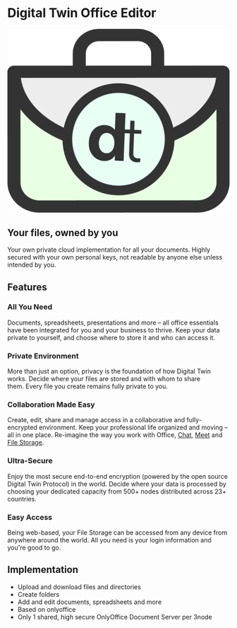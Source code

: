 # Digital Twin Office Editor

![](img/DT_office.png)

## Your files, owned by you

Your own private cloud implementation for all your documents. Highly secured with your own personal keys, not readable by anyone else unless intended by you.

## Features 

### All You Need

Documents, spreadsheets, presentations and more – all office essentials have been integrated for you and your business to thrive. Keep your data private to yourself, and choose where to store it and who can access it.

### Private Environment 

More than just an option, privacy is the foundation of how Digital Twin works. Decide where your files are stored and with whom to share them. Every file you create remains fully private to you.

### Collaboration Made Easy

Create, edit, share and manage access in a collaborative and fully-encrypted environment. Keep your professional life organized and moving – all in one place. Re-imagine the way you work with Office, [Chat](twin_chat), [Meet](meet) and [File Storage](filestorage). 

### Ultra-Secure

Enjoy the most secure end-to-end encryption (powered by the open source Digital Twin Protocol) in the world. Decide where your data is processed by choosing your dedicated capacity from 500+ nodes distributed across 23+ countries.

### Easy Access

Being web-based, your File Storage can be accessed from any device from anywhere around the world. All you need is your login information and you're good to go.

## Implementation

- Upload and download files and directories
- Create folders
- Add and edit documents, spreadsheets and more
- Based on onlyoffice
- Only 1 shared, high secure OnlyOffice Document Server per 3node
